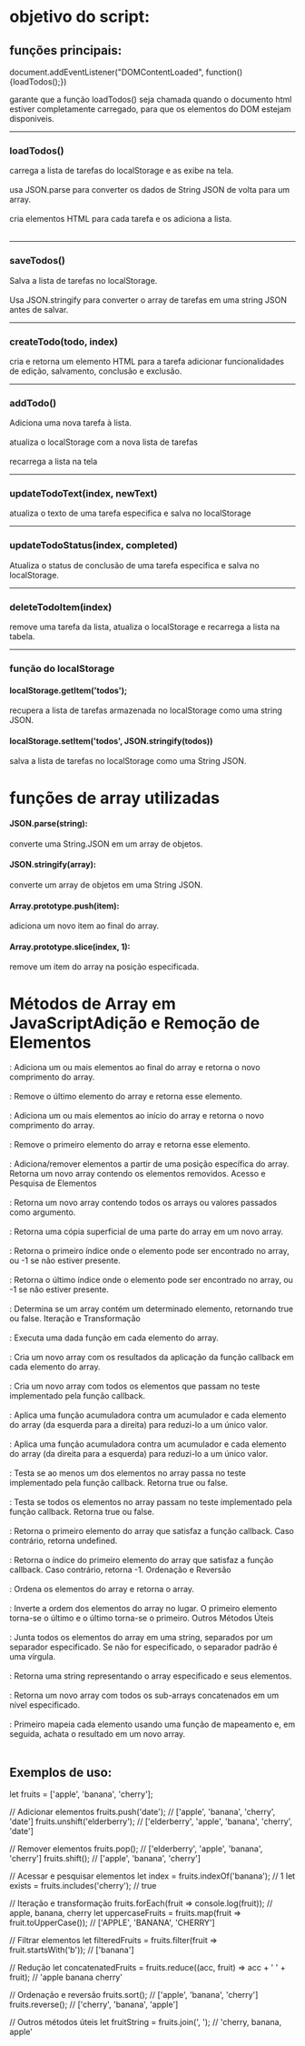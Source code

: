 # objetivo do script:

## funções principais:

document.addEventListener("DOMContentLoaded", function(){loadTodos();})

garante que a função loadTodos() seja chamada quando o documento html
estiver completamente carregado, para que os elementos do DOM estejam disponiveis.

<hr></hr>

### loadTodos()
carrega a lista de tarefas do localStorage e as exibe na tela.
<br></br>
usa JSON.parse para converter os dados de String JSON de volta para um array.
<br></br>
cria elementos HTML para cada tarefa e os adiciona a lista.
<br></br>

<hr></hr>

### saveTodos()

Salva a lista de tarefas no localStorage.
<br></br>
Usa JSON.stringify para converter o array de tarefas em uma string JSON antes de salvar.

<hr></hr>

### createTodo(todo, index)

cria e retorna um elemento HTML para a tarefa adicionar funcionalidades de edição, salvamento, conclusão e exclusão.

<hr></hr>

### addTodo()

Adiciona uma nova tarefa à lista.
<br></br>
atualiza o localStorage com a nova lista de tarefas
<br></br>
recarrega a lista na tela

<hr></hr>

### updateTodoText(index, newText)

atualiza o texto de uma tarefa especifica e salva no localStorage

<hr></hr>

### updateTodoStatus(index, completed)

Atualiza o status de conclusão de uma tarefa especifica e salva no localStorage.

<hr></hr>

### deleteTodoItem(index)

remove uma tarefa da lista, atualiza o localStorage e recarrega a lista na tabela.

<hr></hr>

### função do localStorage

#### localStorage.getItem('todos');
recupera a lista de tarefas armazenada no localStorage como uma string JSON.

#### localStorage.setItem('todos', JSON.stringify(todos))
salva a lista de tarefas no localStorage como uma String JSON.

# funções de array utilizadas

#### JSON.parse(string):
converte uma String.JSON em um array de objetos.

#### JSON.stringify(array):
converte um array de objetos em uma String JSON.

#### Array.prototype.push(item):
adiciona um novo item ao final do array.

#### Array.prototype.slice(index, 1):
remove um item do array na posição especificada.

# Métodos de Array em JavaScriptAdição e Remoção de Elementos
: Adiciona um ou mais elementos ao final do array e retorna o novo comprimento do array.
<br></br>
: Remove o último elemento do array e retorna esse elemento.
<br></br>
: Adiciona um ou mais elementos ao início do array e retorna o novo comprimento do array.
<br></br>
: Remove o primeiro elemento do array e retorna esse elemento.
<br></br>
: Adiciona/remover elementos a partir de uma posição específica do array. Retorna um novo array contendo os elementos removidos.
Acesso e Pesquisa de Elementos
<br></br>
: Retorna um novo array contendo todos os arrays ou valores passados como argumento.
<br></br>
: Retorna uma cópia superficial de uma parte do array em um novo array.
<br></br>
: Retorna o primeiro índice onde o elemento pode ser encontrado no array, ou -1 se não estiver presente.
<br></br>
: Retorna o último índice onde o elemento pode ser encontrado no array, ou -1 se não estiver presente.
<br></br>
: Determina se um array contém um determinado elemento, retornando true ou false.
Iteração e Transformação
<br></br>
: Executa uma dada função em cada elemento do array.
<br></br>
: Cria um novo array com os resultados da aplicação da função callback em cada elemento do array.
<br></br>
: Cria um novo array com todos os elementos que passam no teste implementado pela função callback.
<br></br>
: Aplica uma função acumuladora contra um acumulador e cada elemento do array (da esquerda para a direita) para reduzi-lo a um único valor.
<br></br>
: Aplica uma função acumuladora contra um acumulador e cada elemento do array (da direita para a esquerda) para reduzi-lo a um único valor.
<br></br>
: Testa se ao menos um dos elementos no array passa no teste implementado pela função callback. Retorna true ou false.
<br></br>
: Testa se todos os elementos no array passam no teste implementado pela função callback. Retorna true ou false.
<br></br>
: Retorna o primeiro elemento do array que satisfaz a função callback. Caso contrário, retorna undefined.
<br></br>
: Retorna o índice do primeiro elemento do array que satisfaz a função callback. Caso contrário, retorna -1.
Ordenação e Reversão
<br></br>
: Ordena os elementos do array e retorna o array.
<br></br>
: Inverte a ordem dos elementos do array no lugar. O primeiro elemento torna-se o último e o último torna-se o primeiro.
Outros Métodos Úteis
<br></br>
: Junta todos os elementos do array em uma string, separados por um separador especificado. Se não for especificado, o separador padrão é uma vírgula.
<br></br>
: Retorna uma string representando o array especificado e seus elementos.
<br></br>
: Retorna um novo array com todos os sub-arrays concatenados em um nível especificado.
<br></br>
: Primeiro mapeia cada elemento usando uma função de mapeamento e, em seguida, achata o resultado em um novo array.
<br></br>

## Exemplos de uso:

let fruits = ['apple', 'banana', 'cherry'];

// Adicionar elementos
fruits.push('date'); // ['apple', 'banana', 'cherry', 'date']
fruits.unshift('elderberry'); // ['elderberry', 'apple', 'banana', 'cherry', 'date']

// Remover elementos
fruits.pop(); // ['elderberry', 'apple', 'banana', 'cherry']
fruits.shift(); // ['apple', 'banana', 'cherry']

// Acessar e pesquisar elementos
let index = fruits.indexOf('banana'); // 1
let exists = fruits.includes('cherry'); // true

// Iteração e transformação
fruits.forEach(fruit => console.log(fruit)); // apple, banana, cherry
let uppercaseFruits = fruits.map(fruit => fruit.toUpperCase()); // ['APPLE', 'BANANA', 'CHERRY']

// Filtrar elementos
let filteredFruits = fruits.filter(fruit => fruit.startsWith('b')); // ['banana']

// Redução
let concatenatedFruits = fruits.reduce((acc, fruit) => acc + ' ' + fruit); // 'apple banana cherry'

// Ordenação e reversão
fruits.sort(); // ['apple', 'banana', 'cherry']
fruits.reverse(); // ['cherry', 'banana', 'apple']

// Outros métodos úteis
let fruitString = fruits.join(', '); // 'cherry, banana, apple'
